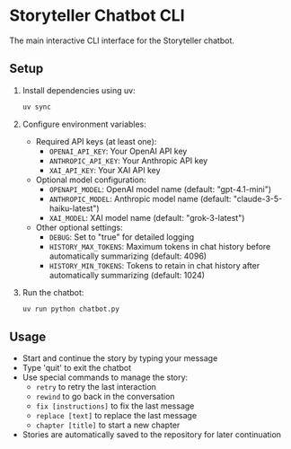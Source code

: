 # Storyteller Chatbot CLI

The main interactive CLI interface for the Storyteller chatbot.

## Setup

1. Install dependencies using uv:
   ```bash
   uv sync
   ```

2. Configure environment variables:
   - Required API keys (at least one):
     - `OPENAI_API_KEY`: Your OpenAI API key
     - `ANTHROPIC_API_KEY`: Your Anthropic API key
     - `XAI_API_KEY`: Your XAI API key
   - Optional model configuration:
     - `OPENAPI_MODEL`: OpenAI model name (default: "gpt-4.1-mini")
     - `ANTHROPIC_MODEL`: Anthropic model name (default: "claude-3-5-haiku-latest")
     - `XAI_MODEL`: XAI model name (default: "grok-3-latest")
   - Other optional settings:
     - `DEBUG`: Set to "true" for detailed logging
     - `HISTORY_MAX_TOKENS`: Maximum tokens in chat history before automatically summarizing (default: 4096)
     - `HISTORY_MIN_TOKENS`: Tokens to retain in chat history after automatically summarizing (default: 1024)

3. Run the chatbot:
   ```bash
   uv run python chatbot.py
   ```

## Usage

- Start and continue the story by typing your message
- Type 'quit' to exit the chatbot
- Use special commands to manage the story:
  - `retry` to retry the last interaction
  - `rewind` to go back in the conversation
  - `fix [instructions]` to fix the last message
  - `replace [text]` to replace the last message
  - `chapter [title]` to start a new chapter
- Stories are automatically saved to the repository for later continuation 
